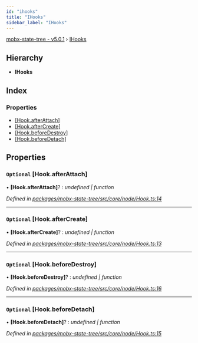 ```yaml
---
id: "ihooks"
title: "IHooks"
sidebar_label: "IHooks"
---
```


[mobx-state-tree - v5.0.1](../index.md) › [IHooks](ihooks.md)

## Hierarchy

* **IHooks**

## Index

### Properties

* [[Hook.afterAttach]](ihooks.md#optional-[hook.afterattach])
* [[Hook.afterCreate]](ihooks.md#optional-[hook.aftercreate])
* [[Hook.beforeDestroy]](ihooks.md#optional-[hook.beforedestroy])
* [[Hook.beforeDetach]](ihooks.md#optional-[hook.beforedetach])

## Properties

### `Optional` [Hook.afterAttach]

• **[Hook.afterAttach]**? : *undefined | function*

*Defined in [packages/mobx-state-tree/src/core/node/Hook.ts:14](https://github.com/mobxjs/mobx-state-tree/blob/f8ff671a/packages/mobx-state-tree/src/core/node/Hook.ts#L14)*

___

### `Optional` [Hook.afterCreate]

• **[Hook.afterCreate]**? : *undefined | function*

*Defined in [packages/mobx-state-tree/src/core/node/Hook.ts:13](https://github.com/mobxjs/mobx-state-tree/blob/f8ff671a/packages/mobx-state-tree/src/core/node/Hook.ts#L13)*

___

### `Optional` [Hook.beforeDestroy]

• **[Hook.beforeDestroy]**? : *undefined | function*

*Defined in [packages/mobx-state-tree/src/core/node/Hook.ts:16](https://github.com/mobxjs/mobx-state-tree/blob/f8ff671a/packages/mobx-state-tree/src/core/node/Hook.ts#L16)*

___

### `Optional` [Hook.beforeDetach]

• **[Hook.beforeDetach]**? : *undefined | function*

*Defined in [packages/mobx-state-tree/src/core/node/Hook.ts:15](https://github.com/mobxjs/mobx-state-tree/blob/f8ff671a/packages/mobx-state-tree/src/core/node/Hook.ts#L15)*

